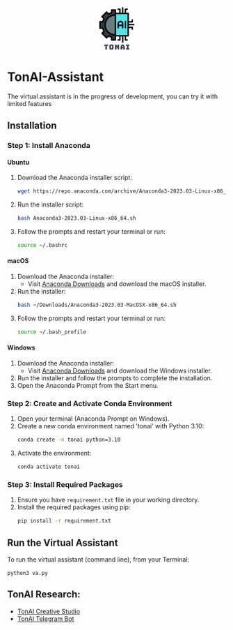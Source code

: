 <div style="text-align: center;">
  <img src="stuffs/tonai_research_logo.png" alt="Description" style="width: 20%;">
</div>

# TonAI-Assistant
The virtual assistant is in the progress of development, you can try it with limited features

## Installation
### Step 1: Install Anaconda
#### Ubuntu
1. Download the Anaconda installer script:
    ```bash
    wget https://repo.anaconda.com/archive/Anaconda3-2023.03-Linux-x86_64.sh
    ```
2. Run the installer script:
    ```bash
    bash Anaconda3-2023.03-Linux-x86_64.sh
    ```
3. Follow the prompts and restart your terminal or run:
    ```bash
    source ~/.bashrc
    ```
#### macOS
1. Download the Anaconda installer:
    - Visit [Anaconda Downloads](https://www.anaconda.com/products/distribution#download-section) and download the macOS installer.
2. Run the installer:
    ```bash
    bash ~/Downloads/Anaconda3-2023.03-MacOSX-x86_64.sh
    ```
3. Follow the prompts and restart your terminal or run:
    ```bash
    source ~/.bash_profile
    ```
#### Windows
1. Download the Anaconda installer:
    - Visit [Anaconda Downloads](https://www.anaconda.com/products/distribution#download-section) and download the Windows installer.
2. Run the installer and follow the prompts to complete the installation.
3. Open the Anaconda Prompt from the Start menu.

### Step 2: Create and Activate Conda Environment

1. Open your terminal (Anaconda Prompt on Windows).
2. Create a new conda environment named 'tonai' with Python 3.10:
    ```bash
    conda create -n tonai python=3.10
    ```
3. Activate the environment:
    ```bash
    conda activate tonai
    ```
### Step 3: Install Required Packages

1. Ensure you have `requirement.txt` file in your working directory.
2. Install the required packages using pip:
    ```bash
    pip install -r requirement.txt
    ```

## Run the Virtual Assistant
To run the virtual assistant (command line), from your Terminal:
```
python3 va.py
```

## TonAI Research:
* [TonAI Creative Studio](https://github.com/tungedng2710/TonAI-Creative)
* [TonAI Telegram Bot](https://github.com/tungedng2710/TonAI-Telegram)